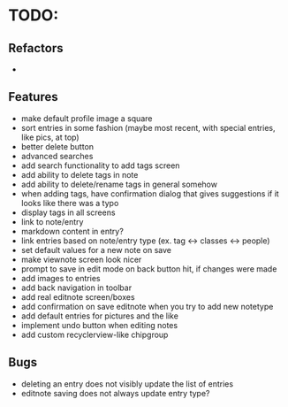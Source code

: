 # TODO:

## Refactors
-

## Features
- make default profile image a square
- sort entries in some fashion (maybe most recent, with special entries, like pics, at top)
- better delete button
- advanced searches
- add search functionality to add tags screen
- add ability to delete tags in note
- add ability to delete/rename tags in general somehow
- when adding tags, have confirmation dialog that gives suggestions if it looks like there was a typo
- display tags in all screens
- link to note/entry
- markdown content in entry?
- link entries based on note/entry type (ex. tag <-> classes <-> people)
- set default values for a new note on save
- make viewnote screen look nicer
- prompt to save in edit mode on back button hit, if changes were made
- add images to entries
- add back navigation in toolbar
- add real editnote screen/boxes
- add confirmation on save editnote when you try to add new notetype
- add default entries for pictures and the like
- implement undo button when editing notes
- add custom recyclerview-like chipgroup

## Bugs
- deleting an entry does not visibly update the list of entries
- editnote saving does not always update entry type?

